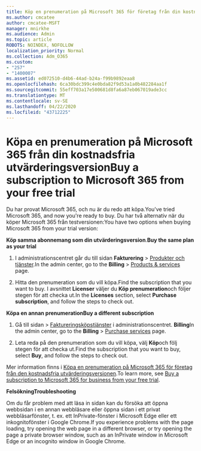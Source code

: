 ```yaml
---
title: Köp en prenumeration på Microsoft 365 för företag från din kostnadsfria utvärderingsversion
ms.author: cmcatee
author: cmcatee-MSFT
manager: mnirkhe
ms.audience: Admin
ms.topic: article
ROBOTS: NOINDEX, NOFOLLOW
localization_priority: Normal
ms.collection: Adm_O365
ms.custom:
- "257"
- "1400007"
ms.assetid: ed072510-d4b6-44ad-b24a-f99b9892eaa8
ms.openlocfilehash: 6ca30bdc399c4e0bda82f9d53a1a0b482284aa1f
ms.sourcegitcommit: 55eff703a17e500681d8fa6a87eb067019ade3cc
ms.translationtype: MT
ms.contentlocale: sv-SE
ms.lasthandoff: 04/22/2020
ms.locfileid: "43712225"
---
```

# <a name="buy-a-subscription-to-microsoft-365-from-your-free-trial"></a><span data-ttu-id="25d9f-102">Köpa en prenumeration på Microsoft 365 från din kostnadsfria utvärderingsversion</span><span class="sxs-lookup"><span data-stu-id="25d9f-102">Buy a subscription to Microsoft 365 from your free trial</span></span>

<span data-ttu-id="25d9f-103">Du har provat Microsoft 365, och nu är du redo att köpa.</span><span class="sxs-lookup"><span data-stu-id="25d9f-103">You've tried Microsoft 365, and now you're ready to buy.</span></span> <span data-ttu-id="25d9f-104">Du har två alternativ när du köper Microsoft 365 från testversionen:</span><span class="sxs-lookup"><span data-stu-id="25d9f-104">You have two options when buying Microsoft 365 from your trial version:</span></span>
  
 <span data-ttu-id="25d9f-105">**Köp samma abonnemang som din utvärderingsversion**.</span><span class="sxs-lookup"><span data-stu-id="25d9f-105">**Buy the same plan as your trial**</span></span>
  
1. <span data-ttu-id="25d9f-106">I administrationscentret går du till sidan **Fakturering** \> [Produkter och tjänster](https://go.microsoft.com/fwlink/p/?linkid=842054).</span><span class="sxs-lookup"><span data-stu-id="25d9f-106">In the admin center, go to the **Billing** \> [Products & services](https://go.microsoft.com/fwlink/p/?linkid=842054) page.</span></span>

2. <span data-ttu-id="25d9f-107">Hitta den prenumeration som du vill köpa.</span><span class="sxs-lookup"><span data-stu-id="25d9f-107">Find the subscription that you want to buy.</span></span> <span data-ttu-id="25d9f-108">I avsnittet **Licenser** väljer du **Köp prenumeration**och följer stegen för att checka ut.</span><span class="sxs-lookup"><span data-stu-id="25d9f-108">In the **Licenses** section, select **Purchase subscription**, and follow the steps to check out.</span></span>

<span data-ttu-id="25d9f-109">**Köpa en annan prenumeration**</span><span class="sxs-lookup"><span data-stu-id="25d9f-109">**Buy a different subscription**</span></span>
  
1. <span data-ttu-id="25d9f-110">Gå till sidan \> [Faktureringsköpstjänster](https://go.microsoft.com/fwlink/p/?linkid=868433) i administrationscentret. **Billing**</span><span class="sxs-lookup"><span data-stu-id="25d9f-110">In the admin center, go to the **Billing** \> [Purchase services](https://go.microsoft.com/fwlink/p/?linkid=868433) page.</span></span>

3. <span data-ttu-id="25d9f-111">Leta reda på den prenumeration som du vill köpa, välj **Köp**och följ stegen för att checka ut.</span><span class="sxs-lookup"><span data-stu-id="25d9f-111">Find the subscription that you want to buy, select **Buy**, and follow the steps to check out.</span></span>

<span data-ttu-id="25d9f-112">Mer information finns i [Köpa en prenumeration på Microsoft 365 för företag från den kostnadsfria utvärderingsversionen](https://docs.microsoft.com/office365/admin/subscriptions-and-billing/buy-a-subscription-from-your-free-trial).</span><span class="sxs-lookup"><span data-stu-id="25d9f-112">To learn more, see [Buy a subscription to Microsoft 365 for business from your free trial](https://docs.microsoft.com/office365/admin/subscriptions-and-billing/buy-a-subscription-from-your-free-trial).</span></span>

<span data-ttu-id="25d9f-113">**Felsökning**</span><span class="sxs-lookup"><span data-stu-id="25d9f-113">**Troubleshooting**</span></span>

<span data-ttu-id="25d9f-114">Om du får problem med att läsa in sidan kan du försöka att öppna webbsidan i en annan webbläsare eller öppna sidan i ett privat webbläsarfönster, t. ex. ett InPrivate-fönster i Microsoft Edge eller ett inkognitofönster i Google Chrome.</span><span class="sxs-lookup"><span data-stu-id="25d9f-114">If you experience problems with the page loading, try opening the web page in a different browser, or try opening the page a private browser window, such as an InPrivate window in Microsoft Edge or an incognito window in Google Chrome.</span></span>

